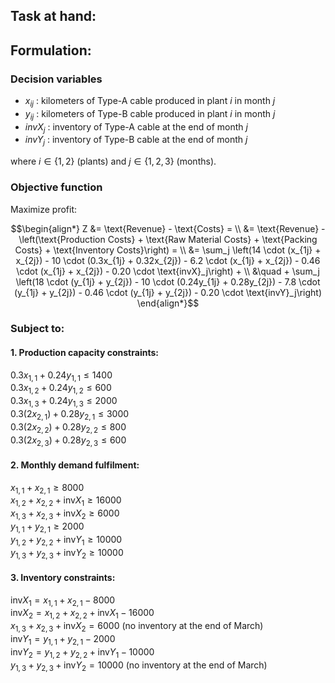 ## Task at hand:

## Formulation:

### Decision variables

- $x_{ij}$ : kilometers of Type-A cable produced in plant $i$ in month $j$
- $y_{ij}$ : kilometers of Type-B cable produced in plant $i$ in month $j$
- $invX_j$ : inventory of Type-A cable at the end of month $j$
- $invY_j$ : inventory of Type-B cable at the end of month $j$

where $i \in \{1,2\}$ (plants) and $j \in \{1,2,3\}$ (months).

### Objective function

Maximize profit:
```math
\begin{align*}
Z &= \text{Revenue} - \text{Costs} = \\
&= \text{Revenue} - \left(\text{Production Costs} + \text{Raw Material Costs} + \text{Packing Costs} + \text{Inventory Costs}\right) = \\
&= \sum_j \left(14 \cdot (x_{1j} + x_{2j}) - 10 \cdot (0.3x_{1j} + 0.32x_{2j}) - 6.2 \cdot (x_{1j} + x_{2j}) - 0.46 \cdot (x_{1j} + x_{2j}) - 0.20 \cdot \text{invX}_j\right) + \\
&\quad + \sum_j \left(18 \cdot (y_{1j} + y_{2j}) - 10 \cdot (0.24y_{1j} + 0.28y_{2j}) - 7.8 \cdot (y_{1j} + y_{2j}) - 0.46 \cdot (y_{1j} + y_{2j}) - 0.20 \cdot \text{invY}_j\right)
\end{align*}
```

### Subject to:

#### 1. Production capacity constraints:

$0.3x_{1,1} + 0.24y_{1,1} \leq 1400$ </br>
$0.3x_{1,2} + 0.24y_{1,2} \leq 600$ </br>
$0.3x_{1,3} + 0.24y_{1,3} \leq 2000$ </br>
$0.3(2x_{2,1}) + 0.28y_{2,1} \leq 3000$ </br>
$0.3(2x_{2,2}) + 0.28y_{2,2} \leq 800$ </br>
$0.3(2x_{2,3}) + 0.28y_{2,3} \leq 600$ </br>

#### 2. Monthly demand fulfilment:

$x_{1,1} + x_{2,1} \geq 8000$ </br>
$x_{1,2} + x_{2,2} + \text{inv}X_{1} \geq 16000$ </br>
$x_{1,3} + x_{2,3} + \text{inv}X_{2} \geq 6000$ </br>
$y_{1,1} + y_{2,1} \geq 2000$ </br>
$y_{1,2} + y_{2,2} + \text{inv}Y_{1} \geq 10000$ </br>
$y_{1,3} + y_{2,3} + \text{inv}Y_{2} \geq 10000$ </br>

#### 3. Inventory constraints:

$\text{inv}X_{1} = x_{1,1} + x_{2,1} - 8000$ </br>
$\text{inv}X_{2} = x_{1,2} + x_{2,2} + \text{inv}X_{1} - 16000$ </br>
$x_{1,3} + x_{2,3} + \text{inv}X_{2} = 6000$ (no inventory at the end of March) </br>
$\text{inv}Y_{1} = y_{1,1} + y_{2,1} - 2000$ </br>
$\text{inv}Y_{2} = y_{1,2} + y_{2,2} + \text{inv}Y_{1} - 10000$ </br>
$y_{1,3} + y_{2,3} + \text{inv}Y_{2} = 10000$ (no inventory at the end of March) </br>

